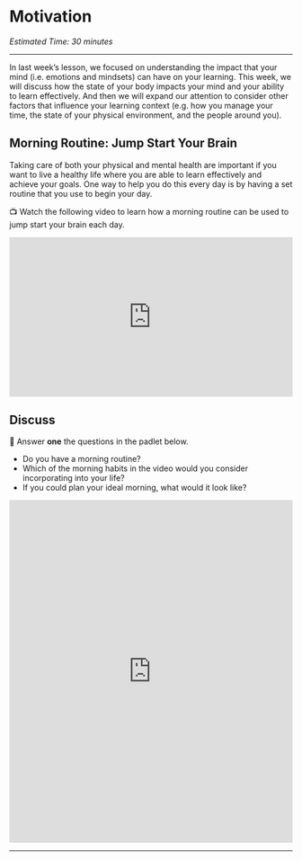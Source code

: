# Motivation

*Estimated Time: 30 minutes*

---

In last week’s lesson, we focused on understanding the impact that your mind (i.e. emotions and mindsets) can have on your learning. This week, we will discuss how the state of your body impacts your mind and your ability to learn effectively. And then we will expand our attention to consider other factors that influence your learning context (e.g. how you manage your time, the state of your physical environment, and the people around you).


## Morning Routine: Jump Start Your Brain

Taking care of both your physical and mental health are important if you want to live a healthy life where you are able to learn effectively and achieve your goals. One way to help you do this every day is by having a set routine that you use to begin your day.

<aside>


📺 Watch the following video to learn how a morning routine can be used to jump start your brain each day.

</aside>

<div style="position: relative; padding-bottom: 56.25%; height: 0;"><iframe src="https://www.youtube.com/embed/1sGyNx44Xw4"  title="YouTube video player" frameborder="0" allow="accelerometer; autoplay; clipboard-write; encrypted-media; gyroscope; picture-in-picture" allowfullscreen style="position: absolute; top: 0; left: 0; width: 100%; height: 100%;"></iframe></div>

## Discuss

<aside>


💬 Answer **one** the questions in the padlet below.

- Do you have a morning routine?
- Which of the morning habits in the video would you consider incorporating into your life?
- If you could plan your ideal morning, what would it look like?
</aside>

<div style="border:1px solid rgba(0,0,0,0.1);border-radius:2px;box-sizing:border-box;overflow:hidden;position:relative;width:100%;background:#F4F4F4"><iframe src="https://padlet.com/embed/2v44jtqtcitxbkxd" frameborder="0" allow="camera;microphone;geolocation" style="width:100%;height:608px;display:block;padding:0;margin:0"></iframe></div>

---
